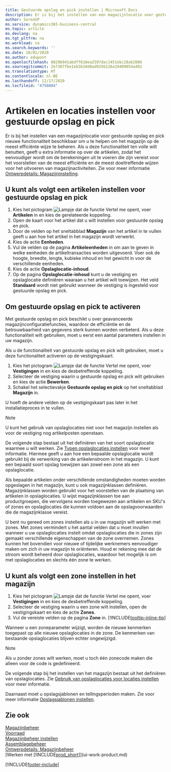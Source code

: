 ```yaml
---
title: Gestuurde opslag en pick instellen | Microsoft Docs
description: Er is bij het instellen van een magazijnlocatie voor gestuurde opslag en pick nieuwe functionaliteit beschikbaar om u te helpen om het magazijn op de meest efficiënte wijze te beheren.
author: SorenGP
ms.service: dynamics365-business-central
ms.topic: article
ms.devlang: na
ms.tgt_pltfrm: na
ms.workload: na
ms.search.keywords: ''
ms.date: 10/01/2020
ms.author: edupont
ms.openlocfilehash: 0829b941abdff610ea2597dac1451ebc28ab2086
ms.sourcegitcommit: 2e7307fbe1eb3b34d0ad9356226a19409054a402
ms.translationtype: HT
ms.contentlocale: nl-BE
ms.lasthandoff: 12/17/2020
ms.locfileid: "4756004"
---
```

# <a name="set-up-items-and-locations-for-directed-put-away-and-pick"></a>Artikelen en locaties instellen voor gestuurde opslag en pick
Er is bij het instellen van een magazijnlocatie voor gestuurde opslag en pick nieuwe functionaliteit beschikbaar om u te helpen om het magazijn op de meest efficiënte wijze te beheren. Als u deze functionaliteit ten volle wilt benutten, geeft u extra informatie op over de artikelen, zodat het eenvoudiger wordt om de berekeningen uit te voeren die zijn vereist voor het voorstellen van de meest efficiënte en de meest doeltreffende wijzen voor het uitvoeren van magazijnactiviteiten. Zie voor meer informatie [Ontwerpdetails: Magazijninstelling](design-details-warehouse-setup.md).

## <a name="to-set-up-an-item-for-directed-put-away-and-pick"></a>U kunt als volgt een artikelen instellen voor gestuurde opslag en pick  
1.  Kies het pictogram ![Lampje dat de functie Vertel me opent](media/ui-search/search_small.png "Vertel me wat u wilt doen"), voer **Artikelen** in en kies de gerelateerde koppeling.  
2.  Open de kaart voor het artikel dat u wilt instellen voor gestuurde opslag en pick.
3. Door de velden op het sneltabblad **Magazijn** van het artikel in te vullen geeft u aan hoe het artikel in het magazijn wordt verwerkt.  
4.  Kies de actie **Eenheden**.
5. Vul de velden op de pagina **Artikeleenheden** in om aan te geven in welke eenheden de artikeltransacties worden uitgevoerd. Voer ook de hoogte, breedte, lengte, kubieke inhoud en het gewicht in voor de verschillende eenheden.
6. Kies de actie **Opslaglocatie-inhoud**.
7. Op de pagina **Opslaglocatie-inhoud** kunt u de vestiging en opslaglocatie definiëren waaraan u het artikel wilt toewijzen. Het veld **Standaard** wordt niet gebruikt wanneer de vestiging is ingesteld voor gestuurde opslag en pick.  

## <a name="to-activate-directed-put-away-and-pick-functionality"></a>Om gestuurde opslag en pick te activeren  
Met gestuurde opslag en pick beschikt u over geavanceerde magazijnconfiguratiefuncties, waardoor de efficiëntie en de betrouwbaarheid van gegevens sterk kunnen worden verbeterd. Als u deze functionaliteit wilt gebruiken, moet u eerst een aantal parameters instellen in uw magazijn.  

Als u de functionaliteit van gestuurde opslag en pick wilt gebruiken, moet u deze functionaliteit activeren op de vestigingskaart.    
1.  Kies het pictogram ![Lampje dat de functie Vertel me opent](media/ui-search/search_small.png "Vertel me wat u wilt doen"), voer **Vestigingen** in en kies de desbetreffende koppeling.  
2.  Selecteer de vestiging waarin u gestuurde opslag en pick wilt gebruiken en kies de actie **Bewerken**.  
3.  Schakel het selectievakje **Gestuurde opslag en pick** op het sneltabblad **Magazijn** in.  

U hoeft de andere velden op de vestigingskaart pas later in het installatieproces in te vullen.  

> [!NOTE]  
>  U kunt het gebruik van opslaglocaties niet voor het magazijn instellen als voor de vestiging nog artikelposten openstaan.  

De volgende stap bestaat uit het definiëren van het soort opslaglocatie waarmee u wilt werken. Zie [Typen opslaglocaties instellen](warehouse-how-to-set-up-bin-types.md) voor meer informatie. Hiermee geeft u aan hoe een bepaalde opslaglocatie wordt gebruikt bij de verwerking van de artikelenstroom in het magazijn. U kunt een bepaald soort opslag toewijzen aan zowel een zone als een opslaglocatie.  

Als bepaalde artikelen onder verschillende omstandigheden moeten worden opgeslagen in het magazijn, kunt u ook magazijnklassen definiëren. Magazijnklassen worden gebruikt voor het voorstellen van de plaatsing van artikelen in opslaglocaties. U wijst magazijnklassen toe aan productgroepen, die vervolgens worden toegewezen aan artikelen en SKU's of zones en opslaglocaties die kunnen voldoen aan de opslagvoorwaarden die de magazijnklasse vereist.  

U bent nu gereed om zones instellen als u in uw magazijn wilt werken met zones. Met zones vermindert u het aantal velden dat u moet invullen wanneer u uw opslaglocaties instelt omdat opslaglocaties die in zones zijn gemaakt verschillende eigenschappen van de zone overnemen. Zones kunnen het bovendien voor nieuwe of tijdelijke werknemers eenvoudiger maken om zich in uw magazijn te oriënteren. Houd er rekening mee dat de stroom wordt beheerd door opslaglocaties, waardoor het mogelijk is om met opslaglocaties en slechts één zone te werken.  

## <a name="to-set-up-a-zone-in-your-warehouse"></a>U kunt als volgt een zone instellen in het magazijn  
1.  Kies het pictogram ![Lampje dat de functie Vertel me opent](media/ui-search/search_small.png "Vertel me wat u wilt doen"), voer **Vestigingen** in en kies de desbetreffende koppeling.  
2.  Selecteer de vestiging waarin u een zone wilt instellen, open de vestigingskaart en kies de actie **Zones**.  
3.  Vul de vereiste velden op de pagina **Zone** in. [!INCLUDE[tooltip-inline-tip](includes/tooltip-inline-tip_md.md)]  

Wanneer u een zoneparameter wijzigt, worden de nieuwe kenmerken toegepast op alle nieuwe opslaglocaties in de zone. De kenmerken van bestaande opslaglocaties blijven echter ongewijzigd.  

> [!NOTE]  
>  Als u zonder zones wilt werken, moet u toch één zonecode maken die alleen voor de code is gedefinieerd.  

De volgende stap bij het instellen van het magazijn bestaat uit het definiëren van opslaglocaties. Zie [Gebruik van opslaglocaties voor locaties instellen](warehouse-how-to-set-up-locations-to-use-bins.md) voor meer informatie.  

Daarnaast moet u opslagsjablonen en tellingsperioden maken. Zie voor meer informatie [Opslagsjablonen instellen](warehouse-how-to-set-up-put-away-templates.md).  

## <a name="see-also"></a>Zie ook  
[Magazijnbeheer](warehouse-manage-warehouse.md)  
[Voorraad](inventory-manage-inventory.md)  
[Magazijnbeheer instellen](warehouse-setup-warehouse.md)     
[Assemblagebeheer](assembly-assemble-items.md)    
[Ontwerpdetails: Magazijnbeheer](design-details-warehouse-management.md)  
[Werken met [!INCLUDE[prod_short](includes/prod_short.md)]](ui-work-product.md)  


[!INCLUDE[footer-include](includes/footer-banner.md)]
